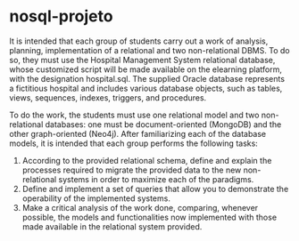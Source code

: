 # nosql-projeto

It is intended that each group of students carry out a work of analysis, planning, implementation of
a relational and two non-relational DBMS. To do so, they must use the Hospital Management
System relational database, whose customized script will be made available on the elearning
platform, with the designation hospital.sql.
The supplied Oracle database represents a fictitious hospital and includes various database objects,
such as tables, views, sequences, indexes, triggers, and procedures.


To do the work, the students must use one relational model and two non-relational databases: 
one must be document-oriented (MongoDB) and the other graph-oriented (Neo4j).
After familiarizing each of the database models, it is intended that each group performs the following
tasks:
1. According to the provided relational schema, define and explain the processes required to
migrate the provided data to the new non-relational systems in order to maximize each of
the paradigms.
2. Define and implement a set of queries that allow you to demonstrate the operability of the
implemented systems.
3. Make a critical analysis of the work done, comparing, whenever possible, the models and
functionalities now implemented with those made available in the relational system provided.
